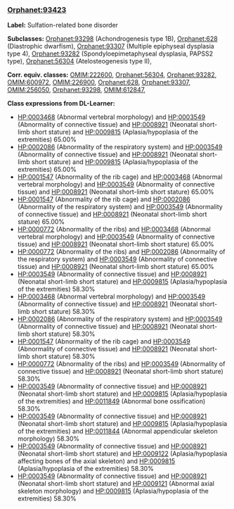 
### [Orphanet:93423](http://www.orpha.net/ORDO/Orphanet_93423)
**Label:** Sulfation-related bone disorder

**Subclasses:** [Orphanet:93298](http://www.orpha.net/ORDO/Orphanet_93298) (Achondrogenesis type 1B), [Orphanet:628](http://www.orpha.net/ORDO/Orphanet_628) (Diastrophic dwarfism), [Orphanet:93307](http://www.orpha.net/ORDO/Orphanet_93307) (Multiple epiphyseal dysplasia type 4), [Orphanet:93282](http://www.orpha.net/ORDO/Orphanet_93282) (Spondyloepimetaphyseal dysplasia, PAPSS2 type), [Orphanet:56304](http://www.orpha.net/ORDO/Orphanet_56304) (Atelosteogenesis type II), 

**Corr. equiv. classes:** [OMIM:222600](http://purl.obolibrary.org/obo/OMIM_222600), [Orphanet:56304](http://www.orpha.net/ORDO/Orphanet_56304), [Orphanet:93282](http://www.orpha.net/ORDO/Orphanet_93282), [OMIM:600972](http://purl.obolibrary.org/obo/OMIM_600972), [OMIM:226900](http://purl.obolibrary.org/obo/OMIM_226900), [Orphanet:628](http://www.orpha.net/ORDO/Orphanet_628), [Orphanet:93307](http://www.orpha.net/ORDO/Orphanet_93307), [OMIM:256050](http://purl.obolibrary.org/obo/OMIM_256050), [Orphanet:93298](http://www.orpha.net/ORDO/Orphanet_93298), [OMIM:612847](http://purl.obolibrary.org/obo/OMIM_612847), 

**Class expressions from DL-Learner:**

- [HP:0003468](http://purl.obolibrary.org/obo/HP_0003468) (Abnormal vertebral morphology) and [HP:0003549](http://purl.obolibrary.org/obo/HP_0003549) (Abnormality of connective tissue) and [HP:0008921](http://purl.obolibrary.org/obo/HP_0008921) (Neonatal short-limb short stature) and [HP:0009815](http://purl.obolibrary.org/obo/HP_0009815) (Aplasia/hypoplasia of the extremities) 65.00%
- [HP:0002086](http://purl.obolibrary.org/obo/HP_0002086) (Abnormality of the respiratory system) and [HP:0003549](http://purl.obolibrary.org/obo/HP_0003549) (Abnormality of connective tissue) and [HP:0008921](http://purl.obolibrary.org/obo/HP_0008921) (Neonatal short-limb short stature) and [HP:0009815](http://purl.obolibrary.org/obo/HP_0009815) (Aplasia/hypoplasia of the extremities) 65.00%
- [HP:0001547](http://purl.obolibrary.org/obo/HP_0001547) (Abnormality of the rib cage) and [HP:0003468](http://purl.obolibrary.org/obo/HP_0003468) (Abnormal vertebral morphology) and [HP:0003549](http://purl.obolibrary.org/obo/HP_0003549) (Abnormality of connective tissue) and [HP:0008921](http://purl.obolibrary.org/obo/HP_0008921) (Neonatal short-limb short stature) 65.00%
- [HP:0001547](http://purl.obolibrary.org/obo/HP_0001547) (Abnormality of the rib cage) and [HP:0002086](http://purl.obolibrary.org/obo/HP_0002086) (Abnormality of the respiratory system) and [HP:0003549](http://purl.obolibrary.org/obo/HP_0003549) (Abnormality of connective tissue) and [HP:0008921](http://purl.obolibrary.org/obo/HP_0008921) (Neonatal short-limb short stature) 65.00%
- [HP:0000772](http://purl.obolibrary.org/obo/HP_0000772) (Abnormality of the ribs) and [HP:0003468](http://purl.obolibrary.org/obo/HP_0003468) (Abnormal vertebral morphology) and [HP:0003549](http://purl.obolibrary.org/obo/HP_0003549) (Abnormality of connective tissue) and [HP:0008921](http://purl.obolibrary.org/obo/HP_0008921) (Neonatal short-limb short stature) 65.00%
- [HP:0000772](http://purl.obolibrary.org/obo/HP_0000772) (Abnormality of the ribs) and [HP:0002086](http://purl.obolibrary.org/obo/HP_0002086) (Abnormality of the respiratory system) and [HP:0003549](http://purl.obolibrary.org/obo/HP_0003549) (Abnormality of connective tissue) and [HP:0008921](http://purl.obolibrary.org/obo/HP_0008921) (Neonatal short-limb short stature) 65.00%
- [HP:0003549](http://purl.obolibrary.org/obo/HP_0003549) (Abnormality of connective tissue) and [HP:0008921](http://purl.obolibrary.org/obo/HP_0008921) (Neonatal short-limb short stature) and [HP:0009815](http://purl.obolibrary.org/obo/HP_0009815) (Aplasia/hypoplasia of the extremities) 58.30%
- [HP:0003468](http://purl.obolibrary.org/obo/HP_0003468) (Abnormal vertebral morphology) and [HP:0003549](http://purl.obolibrary.org/obo/HP_0003549) (Abnormality of connective tissue) and [HP:0008921](http://purl.obolibrary.org/obo/HP_0008921) (Neonatal short-limb short stature) 58.30%
- [HP:0002086](http://purl.obolibrary.org/obo/HP_0002086) (Abnormality of the respiratory system) and [HP:0003549](http://purl.obolibrary.org/obo/HP_0003549) (Abnormality of connective tissue) and [HP:0008921](http://purl.obolibrary.org/obo/HP_0008921) (Neonatal short-limb short stature) 58.30%
- [HP:0001547](http://purl.obolibrary.org/obo/HP_0001547) (Abnormality of the rib cage) and [HP:0003549](http://purl.obolibrary.org/obo/HP_0003549) (Abnormality of connective tissue) and [HP:0008921](http://purl.obolibrary.org/obo/HP_0008921) (Neonatal short-limb short stature) 58.30%
- [HP:0000772](http://purl.obolibrary.org/obo/HP_0000772) (Abnormality of the ribs) and [HP:0003549](http://purl.obolibrary.org/obo/HP_0003549) (Abnormality of connective tissue) and [HP:0008921](http://purl.obolibrary.org/obo/HP_0008921) (Neonatal short-limb short stature) 58.30%
- [HP:0003549](http://purl.obolibrary.org/obo/HP_0003549) (Abnormality of connective tissue) and [HP:0008921](http://purl.obolibrary.org/obo/HP_0008921) (Neonatal short-limb short stature) and [HP:0009815](http://purl.obolibrary.org/obo/HP_0009815) (Aplasia/hypoplasia of the extremities) and [HP:0011849](http://purl.obolibrary.org/obo/HP_0011849) (Abnormal bone ossification) 58.30%
- [HP:0003549](http://purl.obolibrary.org/obo/HP_0003549) (Abnormality of connective tissue) and [HP:0008921](http://purl.obolibrary.org/obo/HP_0008921) (Neonatal short-limb short stature) and [HP:0009815](http://purl.obolibrary.org/obo/HP_0009815) (Aplasia/hypoplasia of the extremities) and [HP:0011844](http://purl.obolibrary.org/obo/HP_0011844) (Abnormal appendicular skeleton morphology) 58.30%
- [HP:0003549](http://purl.obolibrary.org/obo/HP_0003549) (Abnormality of connective tissue) and [HP:0008921](http://purl.obolibrary.org/obo/HP_0008921) (Neonatal short-limb short stature) and [HP:0009122](http://purl.obolibrary.org/obo/HP_0009122) (Aplasia/hypoplasia affecting bones of the axial skeleton) and [HP:0009815](http://purl.obolibrary.org/obo/HP_0009815) (Aplasia/hypoplasia of the extremities) 58.30%
- [HP:0003549](http://purl.obolibrary.org/obo/HP_0003549) (Abnormality of connective tissue) and [HP:0008921](http://purl.obolibrary.org/obo/HP_0008921) (Neonatal short-limb short stature) and [HP:0009121](http://purl.obolibrary.org/obo/HP_0009121) (Abnormal axial skeleton morphology) and [HP:0009815](http://purl.obolibrary.org/obo/HP_0009815) (Aplasia/hypoplasia of the extremities) 58.30%


